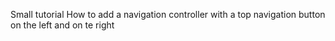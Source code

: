 Small tutorial 
How to add a navigation controller with a top navigation button on the left and on te right